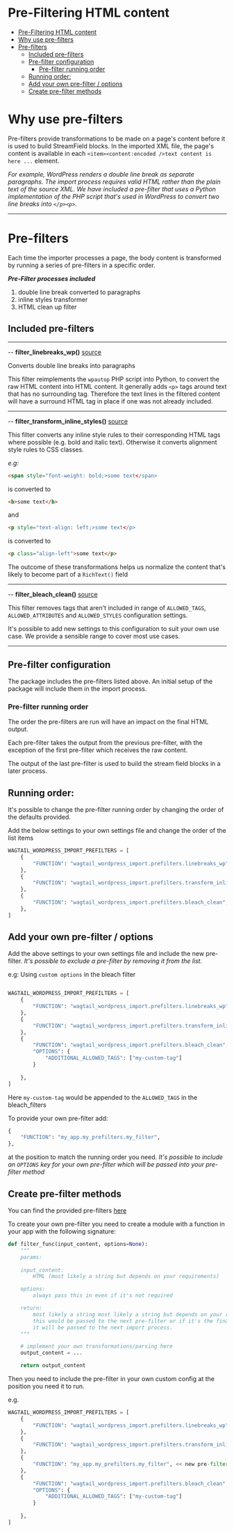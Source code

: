 # Pre-Filtering HTML content

- [Pre-Filtering HTML content](#pre-filtering-html-content)
- [Why use pre-filters](#why-use-pre-filters)
- [Pre-filters](#pre-filters)
  - [Included pre-filters](#included-pre-filters)
  - [Pre-filter configuration](#pre-filter-configuration)
    - [Pre-filter running order](#pre-filter-running-order)
  - [Running order:](#running-order)
  - [Add your own pre-filter / options](#add-your-own-pre-filter--options)
  - [Create pre-filter methods](#create-pre-filter-methods)

# Why use pre-filters

Pre-filters provide transformations to be made on a page's content before it is used to build StreamField blocks. In the imported XML file, the page's content is available in each `<item><content:encoded />text content is here ...` element.

*For example, WordPress renders a double line break as separate paragraphs. The import process requires valid HTML rather than the plain text of the source XML. We have included a pre-filter that uses a Python implementation of the PHP script that's used in WordPress to convert two line breaks into `</p><p>`.*

---

# Pre-filters

Each time the importer processes a page, the body content is transformed by running a series of pre-filters in a specific order.

***Pre-Filter processes included***

1. double line break converted to paragraphs
2. inline styles transformer
3. HTML clean up filter

## Included pre-filters

---

-- **filter_linebreaks_wp()** [source](wagtail_wordpress_import/prefilters/linebreaks_wp_filter.py)

Converts double line breaks into paragraphs

This filter reimplements the `wpautop` PHP script into Python, to convert the raw HTML content into HTML content. It generally adds `<p>` tags around text that has no surrounding tag. Therefore the text lines in the filtered content will have a surround HTML tag in place if one was not already included.

---

-- **filter_transform_inline_styles()** [source](wagtail_wordpress_import/prefilters/transform_styles_filter.py)

This filter converts any inline style rules to their corresponding HTML tags where possible (e.g. bold and italic text). Otherwise it converts alignment style rules to CSS classes.

*e.g:*

```html
<span style="font-weight: bold;>some text</span>
```
is converted to 
```html
<b>some text</b>
```
and 
```html
<p style="text-align: left;>some text</p>
```
is converted to
```html
<p class="align-left">some text</p>

```

The outcome of these transformations helps us normalize the content that's likely to become part of a `RichText()` field

---

-- **filter_bleach_clean()** [source](wagtail_wordpress_import/prefilters/bleach_filter.py)

This filter removes tags that aren't included in range of `ALLOWED_TAGS`, `ALLOWED_ATTRIBUTES` and `ALLOWED_STYLES` configuration settings.

It's possible to add new settings to this configuration to suit your own use case. We provide a sensible range to cover most use cases.

---

## Pre-filter configuration

The package includes the pre-filters listed above. An initial setup of the package will include them in the import process.

### Pre-filter running order

The order the pre-filters are run will have an impact on the final HTML output.

Each pre-filter takes the output from the previous pre-filter, with the exception of the first pre-filter which receives the raw content. 

The output of the last pre-filter is used to build the stream field blocks in a later process.

## Running order: 
It's possible to change the pre-filter running order by changing the order of the defaults provided.

Add the below settings to your  own settings file and change the order of the list items

```python
WAGTAIL_WORDPRESS_IMPORT_PREFILTERS = [
    {
        "FUNCTION": "wagtail_wordpress_import.prefilters.linebreaks_wp",
    },
    {
        "FUNCTION": "wagtail_wordpress_import.prefilters.transform_inline_styles",
    },
    {
        "FUNCTION": "wagtail_wordpress_import.prefilters.bleach_clean",
    },
]
```

## Add your own pre-filter / options

Add the above settings to your own settings file and include the new pre-filter. *It's possible to exclude a pre-filter by removing it from the list.*

e.g: Using `custom options` in the bleach filter
```python

WAGTAIL_WORDPRESS_IMPORT_PREFILTERS = [
    {
        "FUNCTION": "wagtail_wordpress_import.prefilters.linebreaks_wp",
    },
    {
        "FUNCTION": "wagtail_wordpress_import.prefilters.transform_inline_styles",
    },
    {
        "FUNCTION": "wagtail_wordpress_import.prefilters.bleach_clean",
        "OPTIONS": {
            "ADDITIONAL_ALLOWED_TAGS": ["my-custom-tag"]
        }
        
    },
]
```

Here `my-custom-tag` would be appended to the `ALLOWED_TAGS` in the bleach_filters

To provide your own pre-filter add:

```python
{
    "FUNCTION": "my_app.my_prefilters.my_filter",
},
```
at the position to match the running order you need. *It's possible to include an `OPTIONS` key for your own pre-filter which will be passed into your pre-filter method*

## Create pre-filter methods

You can find the provided pre-filters [here](wagtail_wordpress_import/prefilters)

To create your own pre-filter you need to create a module with a function in your app with the following signature:

```python
def filter_func(input_content, options=None):
    """
    params: 
    
    input_content:
        HTML (most likely a string but depends on your requirements)

    options:
        always pass this in even if it's not required

    return: 
        most likely a string most likely a string but depends on your requirements.
        this would be passed to the next pre-filter or if it's the final pre-filter
        it will be passed to the next import process.
    """

    # implement your own transformations/parsing here
    output_content = ...

    return output_content
```

Then you need to include the pre-filter in your own custom config at the position you need it to run.

e.g.
```python
WAGTAIL_WORDPRESS_IMPORT_PREFILTERS = [
    {
        "FUNCTION": "wagtail_wordpress_import.prefilters.linebreaks_wp",
    },
    {
        "FUNCTION": "wagtail_wordpress_import.prefilters.transform_inline_styles",
    },
    {
        "FUNCTION": "my_app.my_prefilters.my_filter", << new pre-filter
    },
    {
        "FUNCTION": "wagtail_wordpress_import.prefilters.bleach_clean",
        "OPTIONS": {
            "ADDITIONAL_ALLOWED_TAGS": ["my-custom-tag"]
        }
        
    },
]
```
